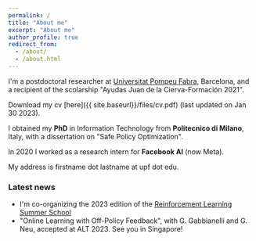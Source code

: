 ```yaml
---
permalink: /
title: "About me"
excerpt: "About me"
author_profile: true
redirect_from: 
  - /about/
  - /about.html
---
```

I'm a postdoctoral researcher at [Universitat Pompeu Fabra](https://www.upf.edu/web/ai-ml), Barcelona, and a recipient of the scolarship "Ayudas Juan de la Cierva-Formación 2021".

Download my cv [here]({{ site.baseurl}}/files/cv.pdf) (last updated on Jan 30 2023).

I obtained my **PhD** in Information Technology from **Politecnico di Milano**, Italy, with a dissertation on "Safe Policy Optimization".

In 2020 I worked as a research intern for **Facebook AI** (now Meta).

My address is firstname dot lastname at upf dot edu. 

### Latest news
* I'm co-organizing the 2023 edition of the [Reinforcement Learning Summer School](https://rlsummerschool.com/)
* "Online Learning with Off-Policy Feedback", with G. Gabbianelli and G. Neu, accepted at ALT 2023. See you in Singapore!

